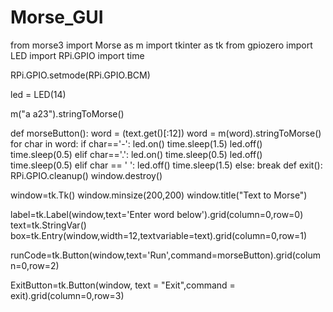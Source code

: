 # Morse_GUI
from morse3 import Morse as m
import tkinter as tk
from gpiozero import LED
import RPi.GPIO
import time

RPi.GPIO.setmode(RPi.GPIO.BCM)

led = LED(14)

m("a a23").stringToMorse()

def morseButton():
    word = (text.get()[:12])
    word = m(word).stringToMorse()
    for char in word:
        if char=='-':
            led.on()
            time.sleep(1.5)
            led.off()
            time.sleep(0.5)
        elif char=='.':
            led.on()
            time.sleep(0.5)
            led.off()
            time.sleep(0.5)
        elif char == ' ':
            led.off()
            time.sleep(1.5)
        else:
            break
def exit():
    RPi.GPIO.cleanup()
    window.destroy()
    
window=tk.Tk()
window.minsize(200,200)
window.title("Text to Morse")

label=tk.Label(window,text='Enter word below').grid(column=0,row=0)
text=tk.StringVar()
box=tk.Entry(window,width=12,textvariable=text).grid(column=0,row=1)

runCode=tk.Button(window,text='Run',command=morseButton).grid(column=0,row=2)

ExitButton=tk.Button(window, text = "Exit",command = exit).grid(column=0,row=3)
